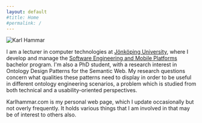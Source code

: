 ```yaml
---
layout: default
#title: Home
#permalink: /
---
```


![Karl Hammar](http://karlhammar.com/images/karl.jpg)

I am a lecturer in computer technologies at [Jönköping University](http://ju.se/en.html), where I develop and manage the [Software Engineering and Mobile Platforms](http://ju.se/jth/utbildning/ingenjorsprogram/mjukvaruutveckling-och-mobila-plattformar.html) bachelor program. I'm also a PhD student, with a research interest in Ontology Design Patterns for the Semantic Web. My research questions concern what qualities these patterns need to display in order to be useful in different ontology engineering scenarios, a problem which is studied from both technical and a usability-oriented perspectives.

Karlhammar.com is my personal web page, which I update occasionally but not overly frequently. It holds various things that I am involved in that may be of interest to others also.
